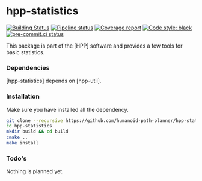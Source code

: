 # hpp-statistics

[![Building Status](https://travis-ci.org/humanoid-path-planner/hpp-statistics.svg?branch=master)](https://travis-ci.org/humanoid-path-planner/hpp-statistics)
[![Pipeline status](https://gitlab.laas.fr/humanoid-path-planner/hpp-statistics/badges/master/pipeline.svg)](https://gitlab.laas.fr/humanoid-path-planner/hpp-statistics/commits/master)
[![Coverage report](https://gitlab.laas.fr/humanoid-path-planner/hpp-statistics/badges/master/coverage.svg?job=doc-coverage)](http://projects.laas.fr/gepetto/doc/humanoid-path-planner/hpp-statistics/master/coverage/)
[![Code style: black](https://img.shields.io/badge/code%20style-black-000000.svg)](https://github.com/psf/black)
[![pre-commit.ci status](https://results.pre-commit.ci/badge/github/humanoid-path-planner/hpp-statistics/master.svg)](https://results.pre-commit.ci/latest/github/humanoid-path-planner/hpp-statistics)


This package is part of the [HPP] software and provides a few tools for basic statistics.

### Dependencies

[hpp-statistics] depends on [hpp-util].

### Installation

Make sure you have installed all the dependency.

```sh
git clone --recursive https://github.com/humanoid-path-planner/hpp-statistics
cd hpp-statistics
mkdir build && cd build
cmake ..
make install
```

### Todo's

Nothing is planned yet.
